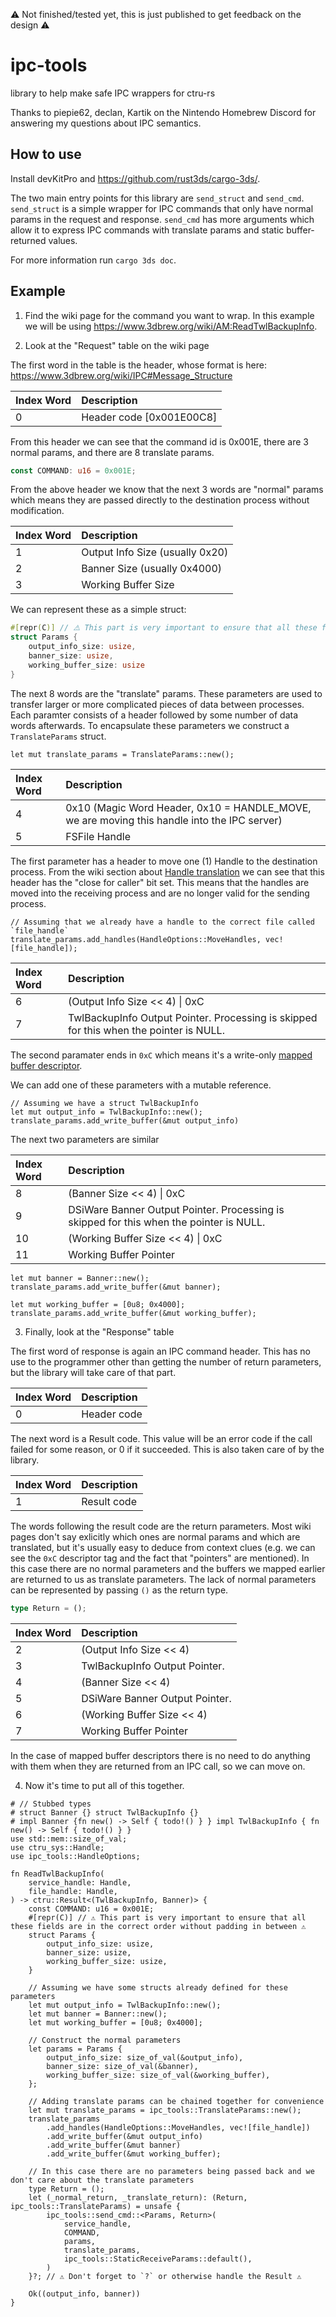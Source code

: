 ⚠️ Not finished/tested yet, this is just published to get feedback on the design ⚠️
# ipc-tools
library to help make safe IPC wrappers for ctru-rs

Thanks to piepie62, declan, Kartik on the Nintendo Homebrew Discord for answering my questions about IPC semantics.

## How to use

Install devKitPro and <https://github.com/rust3ds/cargo-3ds/>.

The two main entry points for this library are `send_struct` and `send_cmd`. `send_struct` is a simple wrapper for IPC commands that only have normal params in the request and response. `send_cmd` has more arguments which allow it to express IPC commands with translate params and static buffer-returned values.

For more information run `cargo 3ds doc`.

## Example

1. Find the wiki page for the command you want to wrap. In this example we will be using <https://www.3dbrew.org/wiki/AM:ReadTwlBackupInfo>.

2. Look at the "Request" table on the wiki page

The first word in the table is the header, whose format is here: <https://www.3dbrew.org/wiki/IPC#Message_Structure>

|Index Word |Description|
|:----|:----|
|0 |Header code \[0x001E00C8\]|

From this header we can see that the command id is 0x001E, there are 3 normal params, and there are 8 translate params.

```rust
const COMMAND: u16 = 0x001E;
```

From the above header we know that the next 3 words are "normal" params which means they are passed directly to the destination process without modification.

|Index Word |Description|
|:----|:----|
|1 |Output Info Size (usually 0x20)|
|2 |Banner Size (usually 0x4000)|
|3 |Working Buffer Size|

We can represent these as a simple struct:

```rust
#[repr(C)] // ⚠️ This part is very important to ensure that all these fields are in the correct order without padding in between ⚠️
struct Params {
    output_info_size: usize,
    banner_size: usize,
    working_buffer_size: usize
}
```

The next 8 words are the "translate" params. These parameters are used to transfer larger or more complicated pieces of data between processes. Each paramter consists of a header followed by some number of data words afterwards. To encapsulate these parameters we construct a `TranslateParams` struct.

```rust,ignore
let mut translate_params = TranslateParams::new();
```

|Index Word |Description|
|:----|:----|
|4 |0x10 (Magic Word Header, 0x10 = HANDLE_MOVE, we are moving this handle into the IPC server)|
|5 |FSFile Handle|

The first parameter has a header to move one (1) Handle to the destination process. From the wiki section about [Handle translation](https://www.3dbrew.org/wiki/IPC#Handle_Translation) we can see that this header has the "close for caller" bit set. This means that the handles are moved into the receiving process and are no longer valid for the sending process.

```rust,ignore
// Assuming that we already have a handle to the correct file called `file_handle`
translate_params.add_handles(HandleOptions::MoveHandles, vec![file_handle]);
```

|Index Word |Description|
|:----|:----|
|6 |(Output Info Size << 4) \| 0xC|
|7 |TwlBackupInfo Output Pointer. Processing is skipped for this when the pointer is NULL.|

The second paramater ends in `0xC` which means it's a write-only [mapped buffer descriptor](https://www.3dbrew.org/wiki/IPC#Buffer_Mapping_Translation). 

We can add one of these parameters with a mutable reference.

```rust,ignore
// Assuming we have a struct TwlBackupInfo
let mut output_info = TwlBackupInfo::new();
translate_params.add_write_buffer(&mut output_info)
```

The next two parameters are similar

|Index Word |Description|
|:----|:----|
|8 |(Banner Size << 4) \| 0xC|
|9 |DSiWare Banner Output Pointer. Processing is skipped for this when the pointer is NULL.|
|10 |(Working Buffer Size << 4) \| 0xC|
|11 |Working Buffer Pointer |

```rust,ignore
let mut banner = Banner::new();
translate_params.add_write_buffer(&mut banner);

let mut working_buffer = [0u8; 0x4000];
translate_params.add_write_buffer(&mut working_buffer);
```

3. Finally, look at the "Response" table

The first word of response is again an IPC command header. This has no use to the programmer other than getting the number of return parameters, but the library will take care of that part.

|Index Word |Description|
|:----|:----|
|0 |Header code|

The next word is a Result code. This value will be an error code if the call failed for some reason, or 0 if it succeeded. This is also taken care of by the library.

|Index Word |Description|
|:----|:----|
|1 |Result code|

The words following the result code are the return parameters. Most wiki pages don't say exlicitly which ones are normal params and which are translated, but it's usually easy to deduce from context clues (e.g. we can see the `0xC` descriptor tag and the fact that "pointers" are mentioned). In this case there are no normal parameters and the buffers we mapped earlier are returned to us as translate parameters. The lack of normal parameters can be represented by passing `()` as the return type.

```rust
type Return = ();
```

|Index Word |Description|
|:----|:----|
|2 |(Output Info Size << 4) | 0xC|
|3 |TwlBackupInfo Output Pointer.|
|4 |(Banner Size << 4) | 0xC|
|5 |DSiWare Banner Output Pointer.|
|6 |(Working Buffer Size << 4) | 0xC|
|7 |Working Buffer Pointer |

In the case of mapped buffer descriptors there is no need to do anything with them when they are returned from an IPC call, so we can move on.

4. Now it's time to put all of this together.

```rust,no_run
# // Stubbed types
# struct Banner {} struct TwlBackupInfo {}
# impl Banner {fn new() -> Self { todo!() } } impl TwlBackupInfo { fn new() -> Self { todo!() } }
use std::mem::size_of_val;
use ctru_sys::Handle;
use ipc_tools::HandleOptions;

fn ReadTwlBackupInfo(
    service_handle: Handle,
    file_handle: Handle,
) -> ctru::Result<(TwlBackupInfo, Banner)> {
    const COMMAND: u16 = 0x001E;
    #[repr(C)] // ⚠️ This part is very important to ensure that all these fields are in the correct order without padding in between ⚠️
    struct Params {
        output_info_size: usize,
        banner_size: usize,
        working_buffer_size: usize,
    }

    // Assuming we have some structs already defined for these parameters
    let mut output_info = TwlBackupInfo::new();
    let mut banner = Banner::new();
    let mut working_buffer = [0u8; 0x4000];

    // Construct the normal parameters
    let params = Params {
        output_info_size: size_of_val(&output_info),
        banner_size: size_of_val(&banner),
        working_buffer_size: size_of_val(&working_buffer),
    };

    // Adding translate params can be chained together for convenience
    let mut translate_params = ipc_tools::TranslateParams::new();
    translate_params
        .add_handles(HandleOptions::MoveHandles, vec![file_handle])
        .add_write_buffer(&mut output_info)
        .add_write_buffer(&mut banner)
        .add_write_buffer(&mut working_buffer);

    // In this case there are no parameters being passed back and we don't care about the translate parameters 
    type Return = ();
    let (_normal_return, _translate_return): (Return, ipc_tools::TranslateParams) = unsafe {
        ipc_tools::send_cmd::<Params, Return>(
            service_handle,
            COMMAND,
            params,
            translate_params,
            ipc_tools::StaticReceiveParams::default(),
        )
    }?; // ⚠️ Don't forget to `?` or otherwise handle the Result ⚠️

    Ok((output_info, banner))
}
```
